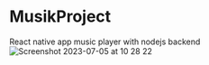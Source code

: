 # MusikProject
React native app music player with nodejs backend
![Screenshot 2023-07-05 at 10 28 22](https://github.com/mateuslopes92/MusikProject/assets/43526801/6e2e23c2-add3-49cf-86c4-cac7ddb9a7ab)
